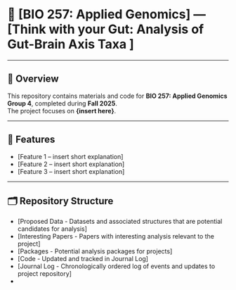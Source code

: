 # 📘 [BIO 257: Applied Genomics] — [Think with your Gut: Analysis of Gut-Brain Axis Taxa ]

---

## 📖 Overview
This repository contains materials and code for **BIO 257: Applied Genomics Group 4**, completed during **Fall 2025**.  
The project focuses on **{insert here}**.

---

## 🚀 Features
- [Feature 1 – insert short explanation]
- [Feature 2 – insert short explanation]
- [Feature 3 – insert short explanation]

---

## 🗂️ Repository Structure
- [Proposed Data - Datasets and associated structures that are potential candidates for analysis]
- [Interesting Papers - Papers with interesting analysis relevant to the project]
- [Packages - Potential analysis packages for projects]
- [Code - Updated and tracked in Journal Log]
- [Journal Log - Chronologically ordered log of events and updates to project repository]
- 
